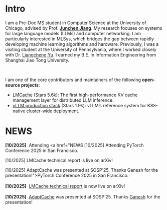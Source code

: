 # Intro

I am a Pre-Doc MS student in Computer Science at the University of Chicago, advised by Prof. [**Junchen Jiang**](https://people.cs.uchicago.edu/~junchenj/). My research focuses on systems for large language models (LLMs) and computer networking. I am particularly interested in MLSys, which bridges the gap between rapidly developing machine learning algorithms and hardware. Previously, I was a visiting student at the University of Pennsylvania, where I worked closely with Dr. [Liangcheng Yu](https://liangchengyu.com/). I earned my B.E. in Information Engineering from Shanghai Jiao Tong University.

&nbsp;

I am one of the core contributors and maintainers of the following **open-source projects**:

- [LMCache](https://lmcache.ai/) (Stars 5.6k): The first high-performance KV cache management layer for distributed LLM inference.
- [vLLM production stack](https://docs.vllm.ai/projects/production-stack/en/latest/) (Stars 1.9k): vLLM’s reference system for K8S-native cluster-wide deployment.

# NEWS

<div class="news-box">

**[10/2025]** &nbsp;Attending <a href="NEWS
[10/2025]  Attending PyTorch Conference 2025 in San Francisco.

[10/2025]  LMCache technical report is live on arXiv!

[10/2025]  AdaptCache was presented at SOSP’25. Thanks Ganesh for the presentation!">PyTorch Conference 2025</a> in San Francisco.<br><br>
**[10/2025]** &nbsp;<a href='https://arxiv.org/pdf/2510.09665'>LMCache technical report</a> is now live on arXiv!<br><br>
**[10/2025]** &nbsp;<a href="https://docs.google.com/presentation/d/1UWIFYIoNfhqE6urXdPH-vCjwsN59L_UX/edit?usp=sharing&ouid=117429613749838892485&rtpof=true&sd=true">AdaptCache</a> was presented at SOSP’25. Thanks <a href="https://www.microsoft.com/en-us/research/people/ga/">Ganesh</a> for the presentation!<br><br>

</div>
